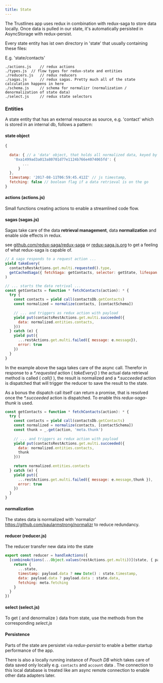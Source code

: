 ```yaml
---
title: State
---
```


The Trustlines app uses redux in combination with redux-saga to store data locally. Once data is pulled in our
state, it's automatically persisted in AsyncStorage with redux-persist. 

Every state entity has ist own directory in 'state' that usually containing these files:

E.g. 'state/contacts'
````
./actions.js    // redux actions
./types.js  // flow types for redux-state and entities
./reducers.js   // redux reducers
./sagas.js      // redux sagas. Pretty much all of the state calculation happens in here
./schema.js     // schema for normalizr (normalization / denormalization of state data)
./select.js     // redux state selectors
````

### Entities

A state entity that has an external resource as source, e.g. 'contact' which is stored in an internal db, follows a pattern:

#### state object
```js
{
    
  data: { // a 'data' object, that holds all normalized data, keyed by a unique id / string
    '0xa1499ad3a013a80701d77e1124b766e4074065fd': {
        ...
      }
  },
  timestamp: '2017-08-11T06:59:45.412Z' // js timestamp,
  fetching: false // boolean flag if a data retrieval is on the go
}
```  

#### actions (actions.js)
Small functions creating actions to enable a streamlined code flow. 


#### sagas (sagas.js)
Sagas take care of the data **retrieval management**, data **normalization** and enable side effects in redux.

see [github.com/redux-saga/redux-saga](https://github.com/redux-saga/redux-saga) or [redux-saga.js.org](https://redux-saga.js.org/) to get a feeling of what redux-saga is capable of.

 
```javascript title="state/contacts/sagas.js"
// A saga responds to a request action ...
yield takeEvery(
  contactsRestActions.get.multi.requested().type,
  getCachedSaga({ fetchSaga: getContacts, selector: getState, lifespan: 10000 })
)

// ... starts the data retrival ...
const getContacts = function * fetchContacts(action): * {
  try {
    const contacts = yield call(contactsDb.getContacts)
    const normalized = normalize(contacts, [contactSchema])
    
    // ... and triggers as redux action with payload
    yield put(contactsRestActions.get.multi.succeeded({ 
      data: normalized.entities.contacts,  
    })) 
  } catch (e) {
    yield put({ 
      ...restActions.get.multi.failed({ message: e.message}), 
      error: true 
    })
  }
}

```

In the example above the saga takes care of the async call. Therefor in response to a *\*.requested* action ( *takeEvery()* ) the actual data retrieval method is called ( *call()* ), the result is normalized and a *\*.succeeded* action is dispatched that will trigger the reducer to save the result to the state.     

As a bonus the dispatch call itself can return a promise, that is resolved once the *\*.succeeded* action is dispatched. 
To enable this *redux-saga-thunk* is used.

```javascript
const getContacts = function * fetchContacts(action): * {
  try {
    const contacts = yield call(contactsDb.getContacts)
    const normalized = normalize(contacts, [contactSchema])
    const thunk = _.get(action, 'meta.thunk')
    
    // ... and triggers as redux action with payload
    yield put(contactsRestActions.get.multi.succeeded({ 
      data: normalized.entities.contacts,
      thunk
    }))
    
    return normalized.entities.contacts
  } catch (e) {
    yield put({ 
      ...restActions.get.multi.failed({ message: e.message,thunk }), 
      error: true 
    })
  }
}

```

#### normalization

The states data is normalized with 'normalizr' https://github.com/paularmstrong/normalizr to reduce redundancy.
 
#### reducer (reducer.js)

The reducer transfer new data into the state
```js title="state/contacts/actions.js"
export const reducer = handleActions({
  [combineActions(...Object.values(restActions.get.multi))](state, { payload, meta }) {
    return {
      ...state,
      timestamp: payload.data ? new Date() : state.timestamp,
      data: payload.data ? payload.data : state.data,
      fetching: meta.fetching
    }
  }
})
```

#### select (select.js)

To get ( and denormalize ) data from state, use the methods from the corresponding *select.js*

#### Persistence

Parts of the state are persistet via *redux-persist* to enable a better startup performance of the app.

There is also a locally running instance of *Pouch DB* which takes care of data saved only locally e.g. `contacts` and `account` data . The connection to this local database is treated like am async remote connection to enable other data adapters later.



  
